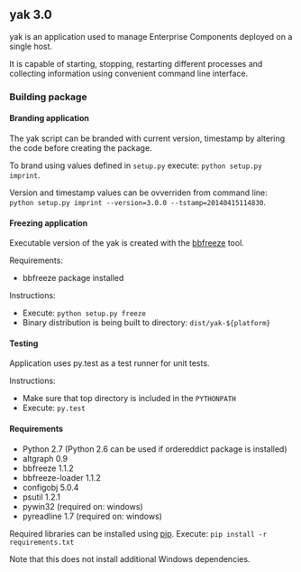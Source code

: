 ## yak 3.0

yak is an application used to manage Enterprise Components deployed on a single host.

It is capable of starting, stopping, restarting different processes and collecting information using convenient command line interface.

### Building package

#### Branding application

The yak script can be branded with current version, timestamp by altering the code before creating the package. 

To brand using values defined in `setup.py` execute: `python setup.py imprint`.

Version and timestamp values can be ovverriden from command line: `python setup.py imprint --version=3.0.0 --tstamp=20140415114830`.


#### Freezing application

Executable version of the yak is created with the [bbfreeze](https://pypi.python.org/pypi/bbfreeze) tool.

Requirements:
 - bbfreeze package installed

Instructions:
 - Execute:
   `python setup.py freeze`
 - Binary distribution is being built to directory:
   `dist/yak-${platform}`


#### Testing

Application uses py.test as a test runner for unit tests.

Instructions:
 - Make sure that top directory is included in the `PYTHONPATH`
 - Execute: `py.test`


#### Requirements

 - Python 2.7 (Python 2.6 can be used if ordereddict package is installed)
 - altgraph 0.9
 - bbfreeze 1.1.2
 - bbfreeze-loader 1.1.2
 - configobj 5.0.4
 - psutil 1.2.1
 - pywin32 (required on: windows) 
 - pyreadline 1.7 (required on: windows)


Required libraries can be installed using [pip](https://pypi.python.org/pypi/pip).
Execute: `pip install -r requirements.txt`

Note that this does not install additional Windows dependencies.
